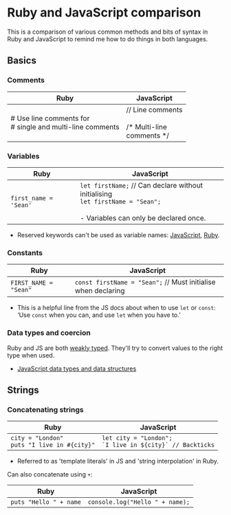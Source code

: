 # Ruby and JavaScript comparison

This is a comparison of various common methods and bits of syntax in Ruby and JavaScript to remind me how to do things in both languages.

## Basics

### Comments

| Ruby                                                          | JavaScript                                                 |
| ------------------------------------------------------------- | ---------------------------------------------------------- |
| # Use line comments for<br /># single and multi-line comments | // Line comments<br /><br />/* Multi-line<br />comments */ |

### Variables

| Ruby                  | JavaScript                                                                                                                            |
| --------------------- | ------------------------------------------------------------------------------------------------------------------------------------- |
| `first_name = 'Sean'` | `let firstName;` // Can declare without initialising<br />`let firstName = "Sean";`<br /><br />- Variables can only be declared once. |

- Reserved keywords can't be used as variable names: [JavaScript](https://developer.mozilla.org/en-US/docs/Web/JavaScript/Reference/Lexical_grammar#reserved_words), [Ruby](https://ruby-doc.org/3.2.2/keywords_rdoc.html).

### Constants

| Ruby                  | JavaScript                                                    |
| --------------------- | ------------------------------------------------------------- |
| `FIRST_NAME = "Sean"` | `const firstName = "Sean";` // Must initialise when declaring |

- This is a helpful line from the JS docs about when to use `let` or `const`: ‘Use `const` when you can, and use `let` when you have to.’

### Data types and coercion

Ruby and JS are both [weakly typed](https://en.wikipedia.org/wiki/Strong_and_weak_typing). They'll try to convert values to the right type when used.

- [JavaScript data types and data structures](http://developer.mozilla.org/en-US/docs/Web/JavaScript/Data_structures)

<!-- # TODO -->

## Strings

### Concatenating strings

| Ruby                                              | JavaScript                                                         |
| ------------------------------------------------- | ------------------------------------------------------------------ |
| `city = "London"`<br />`puts "I live in #{city}"` | `let city = "London";`<br />`` `I live in ${city}` // Backticks `` |

- Referred to as 'template literals' in JS and 'string interpolation' in Ruby.

Can also concatenate using `+`:

| Ruby                   | JavaScript                      |
| ---------------------- | ------------------------------- |
| `puts "Hello " + name` | `console.log("Hello " + name);` |


